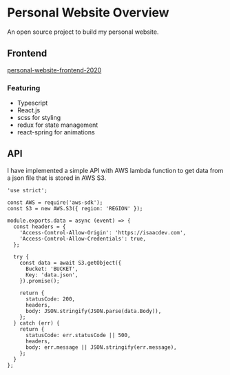 # Personal Website Overview
An open source project to build my personal website.

## Frontend
[personal-website-frontend-2020](https://github.com/IsaacOrzDev/personal-website-frontend-2020)

### Featuring

- Typescript
- React.js
- scss for styling
- redux for state management
- react-spring for animations

## API
I have implemented a simple API with AWS lambda function to get data from a json file that is stored in AWS S3.

```
'use strict';

const AWS = require('aws-sdk');
const S3 = new AWS.S3({ region: 'REGION' });

module.exports.data = async (event) => {
  const headers = {
    'Access-Control-Allow-Origin': 'https://isaacdev.com',
    'Access-Control-Allow-Credentials': true,
  };

  try {
    const data = await S3.getObject({
      Bucket: 'BUCKET',
      Key: 'data.json',
    }).promise();

    return {
      statusCode: 200,
      headers,
      body: JSON.stringify(JSON.parse(data.Body)),
    };
  } catch (err) {
    return {
      statusCode: err.statusCode || 500,
      headers,
      body: err.message || JSON.stringify(err.message),
    };
  }
};
```
